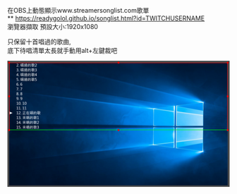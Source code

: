在OBS上動態顯示www.streamersonglist.com歌單  
** https://readygolol.github.io/songlist.html?id=TWITCHUSERNAME  
瀏覽器擷取 預設大小:1920x1080 

只保留十首唱過的歌曲,  
底下待唱清單太長就手動用alt+左鍵裁吧

![image](readme/readme.png)
